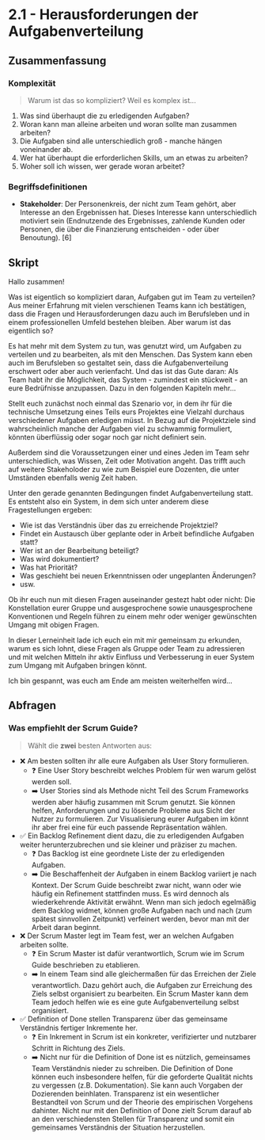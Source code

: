 # 2.1 - Herausforderungen der Aufgabenverteilung

## Zusammenfassung

### Komplexität

> Warum ist das so kompliziert? Weil es komplex ist...

1. Was sind überhaupt die zu erledigenden Aufgaben?
2. Woran kann man alleine arbeiten und woran sollte man zusammen arbeiten?
3. Die Aufgaben sind alle unterschiedlich groß - manche hängen voneinander ab.
4. Wer hat überhaupt die erforderlichen Skills, um an etwas zu arbeiten?
5. Woher soll ich wissen, wer gerade woran arbeitet?

### Begriffsdefinitionen

- **Stakeholder**: Der Personenkreis, der nicht zum Team gehört, aber Interesse an den Ergebnissen hat. Dieses Interesse kann unterschiedlich motiviert sein (Endnutzende des Ergebnisses, zahlende Kunden oder Personen, die über die Finanzierung entscheiden - oder über Benoutung). [6]

## Skript

Hallo zusammen!

Was ist eigentlich so kompliziert daran, Aufgaben gut im Team zu verteilen? Aus meiner Erfahrung mit vielen verschienen Teams kann ich bestätigen, dass die Fragen und Herausforderungen dazu auch im Berufsleben und in einem professionellen Umfeld bestehen bleiben. Aber warum ist das eigentlich so?

Es hat mehr mit dem System zu tun, was genutzt wird, um Aufgaben zu verteilen und zu bearbeiten, als mit den Menschen. Das System kann eben auch im Berufsleben so gestaltet sein, dass die Aufgabenverteilung erschwert oder aber auch verienfacht. Und das ist das Gute daran: Als Team habt ihr die Möglichkeit, das System - zumindest ein stückweit - an eure Bedrüfnisse anzupassen. Dazu in den folgenden Kapiteln mehr...

Stellt euch zunächst noch einmal das Szenario vor, in dem ihr für die technische Umsetzung eines Teils eurs Projektes eine Vielzahl durchaus verschiedener Aufgaben erledigen müsst. In Bezug auf die Projektziele sind wahrscheinlich manche der Aufgaben viel zu schwammig formuliert, könnten überflüssig oder sogar noch gar nicht definiert sein.

Außerdem sind die Voraussetzungen einer und eines Jeden im Team sehr unterschiedlich, was Wissen, Zeit oder Motivation angeht. Das trifft auch auf weitere Stakeholoder zu wie zum Beispiel eure Dozenten, die unter Umständen ebenfalls wenig Zeit haben.

Unter den gerade genannten Bedingungen findet Aufgabenverteilung statt. Es entsteht also ein System, in dem sich unter anderem diese Fragestellungen ergeben:

- Wie ist das Verständnis über das zu erreichende Projektziel?
- Findet ein Austausch über geplante oder in Arbeit befindliche Aufgaben statt?
- Wer ist an der Bearbeitung beteiligt?
- Was wird dokumentiert?
- Was hat Priorität?
- Was geschieht bei neuen Erkenntnissen oder ungeplanten Änderungen?
- usw.

Ob ihr euch nun mit diesen Fragen auseinander gestezt habt oder nicht: Die Konstellation eurer Gruppe und ausgesprochene sowie unausgesprochene Konventionen und Regeln führen zu einem mehr oder weniger gewünschten Umgang mit obigen Fragen.

In dieser Lerneinheit lade ich euch ein mit mir gemeinsam zu erkunden, warum es sich lohnt, diese Fragen als Gruppe oder Team zu adressieren und mit welchen Mitteln ihr aktiv Einfluss und Verbesserung in euer System zum Umgang mit Aufgaben bringen könnt.

Ich bin gespannt, was euch am Ende am meisten weiterhelfen wird...

## Abfragen

### Was empfiehlt der Scrum Guide?

> Wählt die **zwei** besten Antworten aus:

- ❌ Am besten sollten ihr alle eure Aufgaben als User Story formulieren.
  - ❓ Eine User Story beschreibt welches Problem für wen warum gelöst werden soll.
  - ➡️ User Stories sind als Methode nicht Teil des Scrum Frameworks werden aber häufig zusammen mit Scrum genutzt. Sie können helfen, Anforderungen und zu lösende Probleme aus Sicht der Nutzer zu formulieren. Zur Visualisierung eurer Aufgaben im könnt ihr aber frei eine für euch passende Repräsentation wählen.
- ✅ Ein Backlog Refinement dient dazu, die zu erledigenden Aufgaben weiter herunterzubrechen und sie kleiner und präziser zu machen.
  - ❓ Das Backlog ist eine geordnete Liste der zu erledigenden Aufgaben.
  - ➡️ Die Beschaffenheit der Aufgaben in einem Backlog variiert je nach Kontext. Der Scrum Guide beschreibt zwar nicht, wann oder wie häufig ein Refinement stattfinden muss. Es wird dennoch als wiederkehrende Aktivität erwähnt. Wenn man sich jedoch egelmäßig dem Backlog widmet, können große Aufgaben nach und nach (zum spätest sinnvollen Zeitpunkt) verfeinert werden, bevor man mit der Arbeit daran beginnt.
- ❌ Der Scrum Master legt im Team fest, wer an welchen Aufgaben arbeiten sollte.
  - ❓ Ein Scrum Master ist dafür verantwortlich, Scrum wie im Scrum Guide beschrieben zu etablieren.
  - ➡️ In einem Team sind alle gleichermaßen für das Erreichen der Ziele verantwortlich. Dazu gehört auch, die Aufgaben zur Erreichung des Ziels selbst organisiert zu bearbeiten. Ein Scrum Master kann dem Team jedoch helfen wie es eine gute Aufgabenverteilung selbst organisiert.
- ✅ Definition of Done stellen Transparenz über das gemeinsame Verständnis fertiger Inkremente her.
  - ❓ Ein Inkrement in Scrum ist ein konkreter, verifizierter und nutzbarer Schritt in Richtung des Ziels.
  - ➡️ Nicht nur für die Definition of Done ist es nützlich, gemeinsames Team Verständnis nieder zu schreiben. Die Definition of Done können euch insbesondere helfen, für die geforderte Qualität nichts zu vergessen (z.B. Dokumentation). Sie kann auch Vorgaben der Dozierenden beinhlaten. Transparenz ist ein wesentlicher Bestandteil von Scrum und der Theorie des empirischen Vorgehens dahinter. Nicht nur mit den Definition of Done zielt Scrum darauf ab an den verschiedensten Stellen für Transparenz und somit ein gemeinsames Verständnis der Situation herzustellen.
